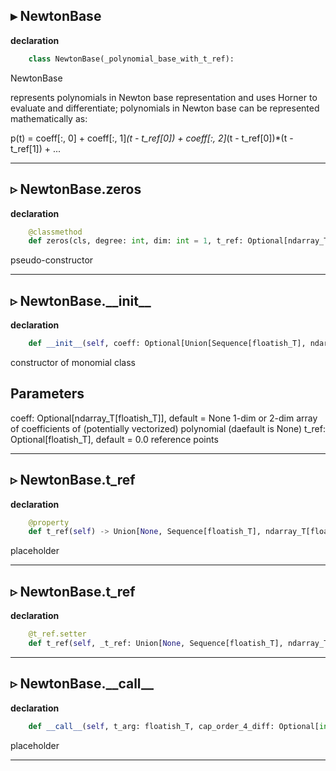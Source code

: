 
▸ NewtonBase
-----
**declaration**

```python
    class NewtonBase(_polynomial_base_with_t_ref): 
```


NewtonBase

represents polynomials in Newton base representation and uses Horner to evaluate and differentiate;
polynomials in Newton base can be represented mathematically as:

  p(t) = coeff[:, 0] + coeff[:, 1]*(t - t_ref[0]) + coeff[:, 2]*(t - t_ref[0])*(t - t_ref[1]) + ...



-----
▹ NewtonBase.zeros
-----

**declaration**

```python
    @classmethod 
    def zeros(cls, degree: int, dim: int = 1, t_ref: Optional[ndarray_T[floatish_T]] = None) -> 'NewtonBase': 
```


pseudo-constructor



-----

▹ NewtonBase.\_\_init\_\_
-----

**declaration**

```python
    def __init__(self, coeff: Optional[Union[Sequence[floatish_T], ndarray_T[floatish_T]]] = None, t_ref: Optional[Union[Sequence[floatish_T], ndarray_T[floatish_T]]] = None): 
```


constructor of monomial class

Parameters
----------
coeff: Optional[ndarray_T[floatish_T]], default = None
  1-dim or 2-dim array of coefficients of (potentially vectorized) polynomial (daefault is None)
t_ref: Optional[floatish_T], default = 0.0
  reference points



-----

▹ NewtonBase.t\_ref
-----

**declaration**

```python
    @property 
    def t_ref(self) -> Union[None, Sequence[floatish_T], ndarray_T[floatish_T]]: 
```


placeholder



-----

▹ NewtonBase.t\_ref
-----

**declaration**

```python
    @t_ref.setter 
    def t_ref(self, _t_ref: Union[None, Sequence[floatish_T], ndarray_T[floatish_T]]): 
```



-----

▹ NewtonBase.\_\_call\_\_
-----

**declaration**

```python
    def __call__(self, t_arg: floatish_T, cap_order_4_diff: Optional[int] = None, outs: Optional = None, dtype: Optional[dtype_T] = None) -> ndarray_T[floatish_T]: 
```


placeholder



-----
